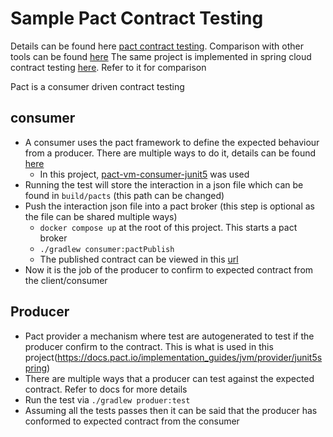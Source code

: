 # Sample Pact Contract Testing

Details can be found here [pact contract testing](https://docs.pact.io/). 
Comparison with other tools can be found [here](https://docs.pact.io/getting_started/comparisons)
The same project is implemented in spring cloud contract testing [here](https://github.com/tabiul/spring-cloud-contract-testing). Refer to it for comparison

Pact is a consumer driven contract testing

## consumer
* A consumer uses the pact framework to define the expected behaviour from a producer. There are multiple ways to do it, details can be found [here](https://docs.pact.io/implementation_guides/jvm)
  * In this project, [pact-vm-consumer-junit5](https://docs.pact.io/implementation_guides/jvm/consumer/junit5) was used
* Running the test will store the interaction in a json file which can be found in `build/pacts` (this path can be changed)
* Push the interaction json file into a pact broker (this step is optional as the file can be shared multiple ways)
  * `docker compose up` at the root of this project. This starts a pact broker
  * `./gradlew consumer:pactPublish`
  * The published contract can be viewed in this [url](http://localhost:9292/)
* Now it is the job of the producer to confirm to expected contract from the client/consumer

## Producer
* Pact provider a mechanism where test are autogenerated to test if the producer confirm to the contract. This is what is used in this project(https://docs.pact.io/implementation_guides/jvm/provider/junit5spring)
* There are multiple ways that a producer can test against the expected contract. Refer to docs for more details
* Run the test via `./gradlew produer:test`
* Assuming all the tests passes then it can be said that the producer has conformed to expected contract from the consumer